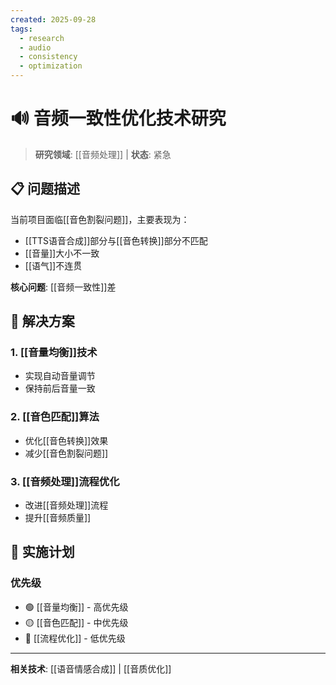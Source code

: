 ```yaml
---
created: 2025-09-28
tags:
  - research
  - audio
  - consistency
  - optimization
---
```


# 🔊 音频一致性优化技术研究

> **研究领域**: [[音频处理]] | **状态**: 紧急

## 📋 问题描述

当前项目面临[[音色割裂问题]]，主要表现为：
- [[TTS语音合成]]部分与[[音色转换]]部分不匹配
- [[音量]]大小不一致
- [[语气]]不连贯

**核心问题**: [[音频一致性]]差

## 🎯 解决方案

### 1. [[音量均衡]]技术
- 实现自动音量调节
- 保持前后音量一致

### 2. [[音色匹配]]算法
- 优化[[音色转换]]效果
- 减少[[音色割裂问题]]

### 3. [[音频处理]]流程优化
- 改进[[音频处理]]流程
- 提升[[音频质量]]

## 🔧 实施计划

### 优先级
- 🟢 [[音量均衡]] - 高优先级
- 🟡 [[音色匹配]] - 中优先级
- 🔴 [[流程优化]] - 低优先级

---

**相关技术**: [[语音情感合成]] | [[音质优化]]